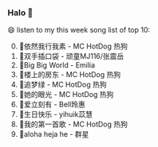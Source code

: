 

### Halo 👋

😄 listen to my this week song list of top 10:

0. 🌈依然我行我素 - MC HotDog 热狗
1. 🌈双手插口袋 - 顽童MJ116/张震岳
2. 🌈Big Big World - Emilia
3. 🌈楼上的房东 - MC HotDog 热狗
4. 🌈追梦绿 - MC HotDog 热狗
5. 🌈她的眼光 - MC HotDog 热狗
6. 🌈爱立刻有 - Bell玲惠
7. 🌈生日快乐 - yihuik苡慧
8. 🌈我的第一首歌 - MC HotDog 热狗
9. 🌈aloha heja he - 群星

